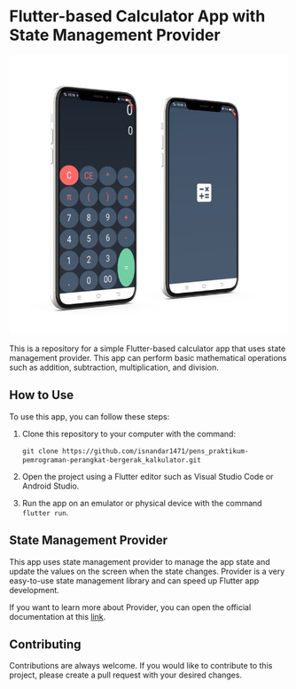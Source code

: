 # Flutter-based Calculator App with State Management Provider

![screenshot of calculator app](./docs/img/twin-mockup-right.jpg)

This is a repository for a simple Flutter-based calculator app that uses state management provider. This app can perform basic mathematical operations such as addition, subtraction, multiplication, and division.

## How to Use

To use this app, you can follow these steps:

1. Clone this repository to your computer with the command:

   ```
   git clone https://github.com/isnandar1471/pens_praktikum-pemrograman-perangkat-bergerak_kalkulator.git
   ```

2. Open the project using a Flutter editor such as Visual Studio Code or Android Studio.
3. Run the app on an emulator or physical device with the command `flutter run`.

## State Management Provider

This app uses state management provider to manage the app state and update the values on the screen when the state changes. Provider is a very easy-to-use state management library and can speed up Flutter app development.

If you want to learn more about Provider, you can open the official documentation at this [link](https://pub.dev/packages/provider).

## Contributing

Contributions are always welcome. If you would like to contribute to this project, please create a pull request with your desired changes.
